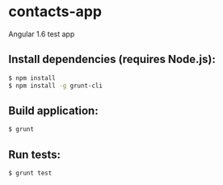 # contacts-app
Angular 1.6 test app

## Install dependencies (requires Node.js):
```sh
$ npm install
$ npm install -g grunt-cli
```

## Build application:
```sh
$ grunt
```

## Run tests:
```sh
$ grunt test
```
